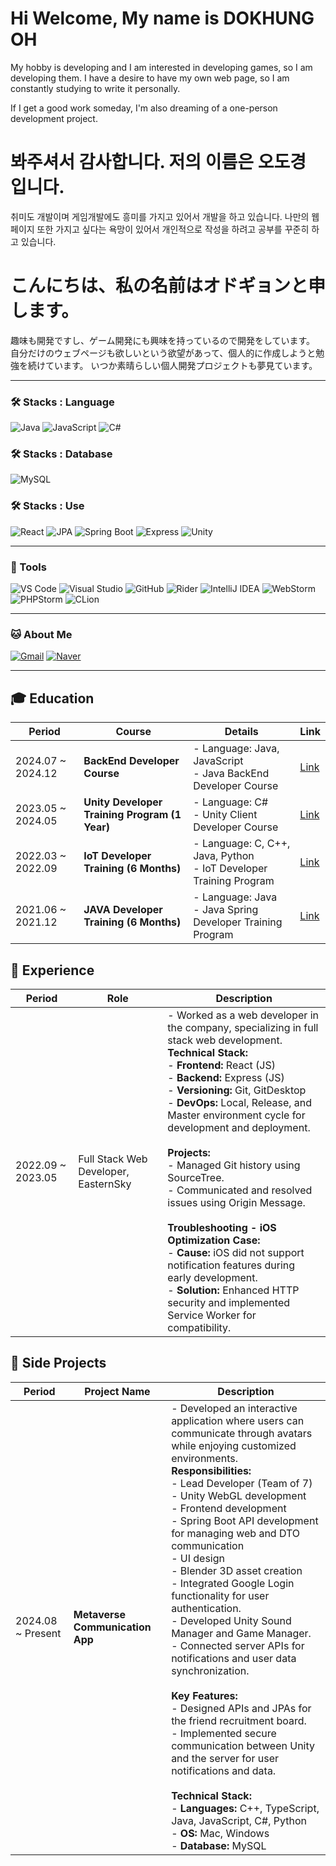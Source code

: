 # Hi Welcome, My name is DOKHUNG OH

My hobby is developing and I am interested in developing games, so I am developing them. I have a desire to have my own web page, so I am constantly studying to write it personally.

If I get a good work someday, I'm also dreaming of a one-person development project.

# 봐주셔서 감사합니다. 저의 이름은 오도경 입니다.

취미도 개발이며 게임개발에도 흥미를 가지고 있어서 개발을 하고 있습니다. 나만의 웹페이지 또한 가지고 싶다는 욕망이 있어서 개인적으로 작성을 하려고 공부를 꾸준히 하고 있습니다.


# こんにちは、私の名前はオドギョンと申します。

趣味も開発ですし、ゲーム開発にも興味を持っているので開発をしています。 自分だけのウェブページも欲しいという欲望があって、個人的に作成しようと勉強を続けています。
いつか素晴らしい個人開発プロジェクトも夢見ています。

---

### 🛠️ Stacks : Language
![Java](https://img.shields.io/badge/-Java-007396?logo=java&logoColor=white)
![JavaScript](https://img.shields.io/badge/-JavaScript-F7DF1E?logo=javascript&logoColor=black)
![C#](https://img.shields.io/badge/-C%23-239120?logo=csharp&logoColor=white)

### 🛠️ Stacks : Database
![MySQL](https://img.shields.io/badge/-MySQL-4479A1?logo=mysql&logoColor=white)

### 🛠️ Stacks : Use
![React](https://img.shields.io/badge/-React-61DAFB?logo=react&logoColor=black)
![JPA](https://img.shields.io/badge/-JPA-6DB33F?logo=hibernate&logoColor=white)
![Spring Boot](https://img.shields.io/badge/-Spring%20Boot-6DB33F?logo=springboot&logoColor=white)
![Express](https://img.shields.io/badge/-Express-000000?logo=express&logoColor=white)
![Unity](https://img.shields.io/badge/-Unity-000000?logo=unity&logoColor=white)

---

### 💪 Tools
![VS Code](https://img.shields.io/badge/-Visual%20Studio%20Code-007ACC?logo=visualstudiocode&logoColor=white)
![Visual Studio](https://img.shields.io/badge/-Visual%20Studio-5C2D91?logo=visualstudio&logoColor=white)
![GitHub](https://img.shields.io/badge/-GitHub-181717?logo=github&logoColor=white)
![Rider](https://img.shields.io/badge/-Rider-000000?logo=rider&logoColor=white)
![IntelliJ IDEA](https://img.shields.io/badge/-IntelliJ%20IDEA-000000?logo=intellijidea&logoColor=white)
![WebStorm](https://img.shields.io/badge/-WebStorm-000000?logo=webstorm&logoColor=white)
![PHPStorm](https://img.shields.io/badge/-PHPStorm-000000?logo=phpstorm&logoColor=white)
![CLion](https://img.shields.io/badge/-CLion-000000?logo=clion&logoColor=white)

---

### 🐱 About Me
[![Gmail](https://img.shields.io/badge/Gmail-D14836?logo=gmail&logoColor=white)](mailto:ehhiop2642@gmail.com)
[![Naver](https://img.shields.io/badge/Naver-03C75A?logo=naver&logoColor=white)](mailto:ehhiop123@naver.com)

---

## 🎓 Education

| Period              | Course                                        | Details                                                                                                           | Link   |
|---------------------|-----------------------------------------------|-------------------------------------------------------------------------------------------------------------------|--------|
| 2024.07 ~ 2024.12   | **BackEnd Developer Course**                 | - Language: Java, JavaScript<br>- Java BackEnd Developer Course                                                   | [Link](#) |
| 2023.05 ~ 2024.05   | **Unity Developer Training Program (1 Year)**| - Language: C#<br>- Unity Client Developer Course                                                                 | [Link](#) |
| 2022.03 ~ 2022.09   | **IoT Developer Training (6 Months)**        | - Language: C, C++, Java, Python<br>- IoT Developer Training Program                                              | [Link](#) |
| 2021.06 ~ 2021.12   | **JAVA Developer Training (6 Months)**       | - Language: Java<br>- Java Spring Developer Training Program                                                      | [Link](#) |

## 💼 Experience

| Period              | Role                                           | Description |
|---------------------|------------------------------------------------|-------------|
| 2022.09 ~ 2023.05   | Full Stack Web Developer, EasternSky           | - Worked as a web developer in the company, specializing in full stack web development.<br>**Technical Stack:**<br>- **Frontend:** React (JS)<br>- **Backend:** Express (JS)<br>- **Versioning:** Git, GitDesktop<br>- **DevOps:** Local, Release, and Master environment cycle for development and deployment.<br><br>**Projects:**<br>- Managed Git history using SourceTree.<br>- Communicated and resolved issues using Origin Message.<br><br>**Troubleshooting - iOS Optimization Case:**<br>- **Cause:** iOS did not support notification features during early development.<br>- **Solution:** Enhanced HTTP security and implemented Service Worker for compatibility. |

## 🌟 Side Projects

| Period              | Project Name                                    | Description                                                                                                      |
|---------------------|------------------------------------------------|------------------------------------------------------------------------------------------------------------------|
| 2024.08 ~ Present   | **Metaverse Communication App**                 | - Developed an interactive application where users can communicate through avatars while enjoying customized environments.<br>**Responsibilities:**<br>- Lead Developer (Team of 7)<br>- Unity WebGL development<br>- Frontend development<br>- Spring Boot API development for managing web and DTO communication<br>- UI design<br>- Blender 3D asset creation<br>- Integrated Google Login functionality for user authentication.<br>- Developed Unity Sound Manager and Game Manager.<br>- Connected server APIs for notifications and user data synchronization.<br><br>**Key Features:**<br>- Designed APIs and JPAs for the friend recruitment board.<br>- Implemented secure communication between Unity and the server for user notifications and data.<br><br>**Technical Stack:**<br>- **Languages:** C++, TypeScript, Java, JavaScript, C#, Python<br>- **OS:** Mac, Windows<br>- **Database:** MySQL |





